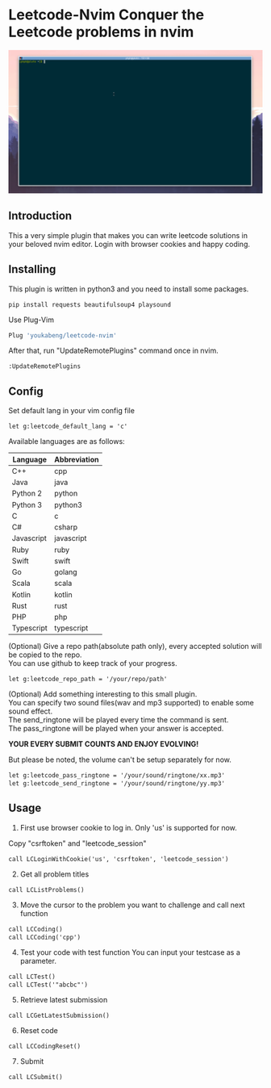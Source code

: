 # Leetcode-Nvim Conquer the Leetcode problems in nvim

![Leetcode in vim](https://github.com/youkabeng/leetcode-nvim/raw/master/demo.gif)

## <a id="introduction"></a>Introduction

This a very simple plugin that makes you can write leetcode solutions in your beloved nvim editor.
Login with browser cookies and happy coding.

## <a id="installing"></a>Installing

This plugin is written in python3 and you need to install some packages.
```
pip install requests beautifulsoup4 playsound
```

Use Plug-Vim

```Bash
Plug 'youkabeng/leetcode-nvim'
```

After that, run "UpdateRemotePlugins" command once in nvim.

```
:UpdateRemotePlugins
```

## <a if="config"></a>Config

Set default lang in your vim config file

```
let g:leetcode_default_lang = 'c'
```

Available languages are as follows:

|Language|Abbreviation|
|--------|------------|
|C++|cpp|
|Java|java|
|Python 2|python|
|Python 3|python3|
|C|c|
|C#|csharp|
|Javascript|javascript|
|Ruby|ruby|
|Swift|swift|
|Go|golang|
|Scala|scala|
|Kotlin|kotlin|
|Rust|rust|
|PHP|php|
|Typescript|typescript|

(Optional) Give a repo path(absolute path only), every accepted solution will be copied to the repo.    
You can use github to keep track of your progress.

```
let g:leetcode_repo_path = '/your/repo/path'
```

(Optional) Add something interesting to this small plugin.    
You can specify two sound files(wav and mp3 supported) to enable some sound effect.    
The send_ringtone will be played every time the command is sent.    
The pass_ringtone will be played when your answer is accepted.    

**YOUR EVERY SUBMIT COUNTS AND ENJOY EVOLVING!**

But please be noted, the volume can't be setup separately for now.

```
let g:leetcode_pass_ringtone = '/your/sound/ringtone/xx.mp3'
let g:leetcode_send_ringtone = '/your/sound/ringtone/yy.mp3'
```


## <a id="usage"></a>Usage

1. First use browser cookie to log in. Only 'us' is supported for now.

Copy "csrftoken" and "leetcode_session"

```
call LCLoginWithCookie('us', 'csrftoken', 'leetcode_session')
```

2. Get all problem titles

```
call LCListProblems()
```

3. Move the cursor to the problem you want to challenge and call next function

```
call LCCoding()
call LCCoding('cpp')
```

4. Test your code with test function
You can input your testcase as a parameter.

```
call LCTest()
call LCTest('"abcbc"')
```

5. Retrieve latest submission

```
call LCGetLatestSubmission()
```

6. Reset code

```
call LCCodingReset()
```

7. Submit
```
call LCSubmit()
```



